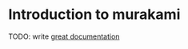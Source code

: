 # Introduction to murakami

TODO: write [great documentation](http://jacobian.org/writing/what-to-write/)
